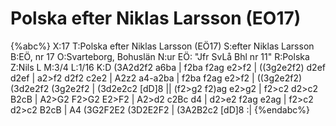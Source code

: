 # Polska efter Niklas Larsson (EO17)

{%abc%}
X:17
T:Polska efter Niklas Larsson (EÖ17)
S:efter Niklas Larsson
B:EÖ, nr 17
O:Svarteborg, Bohuslän
N:ur EÖ: "Jfr SvLå Bhl nr 11"
R:Polska
Z:Nils L
M:3/4
L:1/16
K:D
(3A2d2f2 a6ba | f2ba f2ag e2>f2 | ((3g2e2f2) d2ef d2ef | a2>f2 d2f2 c2e2 | 
A2z2 a4-a2ba | f2ba f2ag e2>f2 | ((3g2e2f2) (3d2e2f2 (3g2e2f2 | (3d2e2c2 [dD]8 || 
(f2>g2 f2)ag e2>g2 | f2>c2 d2>c2 B2cB | A2>G2 F2>G2 E2>F2 | A2>d2 c2Bc d4 |
d2>e2 f2ag e2ag | f2>c2 d2>c2 B2cB | A4 (3G2F2E2 (3D2E2F2 | (3A2B2c2 [dD]8 :|
{%endabc%}

